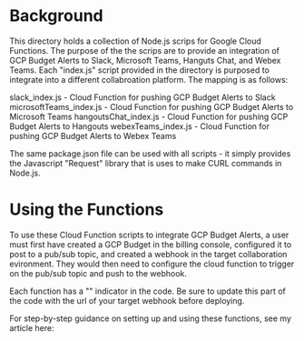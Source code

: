 # Background
This directory holds a collection of Node.js scrips for Google Cloud Functions. The purpose of the the scrips are to provide an integration of GCP Budget Alerts to Slack, Microsoft Teams, Hanguts Chat, and Webex Teams. Each "index.js" script provided in the directory is purposed to integrate into a different collabroation platform. The mapping is as follows:

slack_index.js - Cloud Function for pushing GCP Budget Alerts to Slack
microsoftTeams_index.js - Cloud Function for pushing GCP Budget Alerts to Microsoft Teams
hangoutsChat_index.js - Cloud Function for pushing GCP Budget Alerts to Hangouts
webexTeams_index.js - Cloud Function for pushing GCP Budget Alerts to Webex Teams

The same package.json file can be used with all scripts - it simply provides the Javascript "Request" library that is uses to make CURL commands in Node.js.

# Using the Functions
To use these Cloud Function scripts to integrate GCP Budget Alerts, a user must first have created a GCP Budget in the billing console, configured it to post to a pub/sub topic, and created a webhook in the target collaboration evironment. They would then need to configure the cloud function to trigger on the pub/sub topic and push to the webhook.

Each function has a "<insert webhook url>" indicator in the code. Be sure to update this part of the code with the url of your target webhook before deploying.

For step-by-step guidance on setting up and using these functions, see my article here: 
